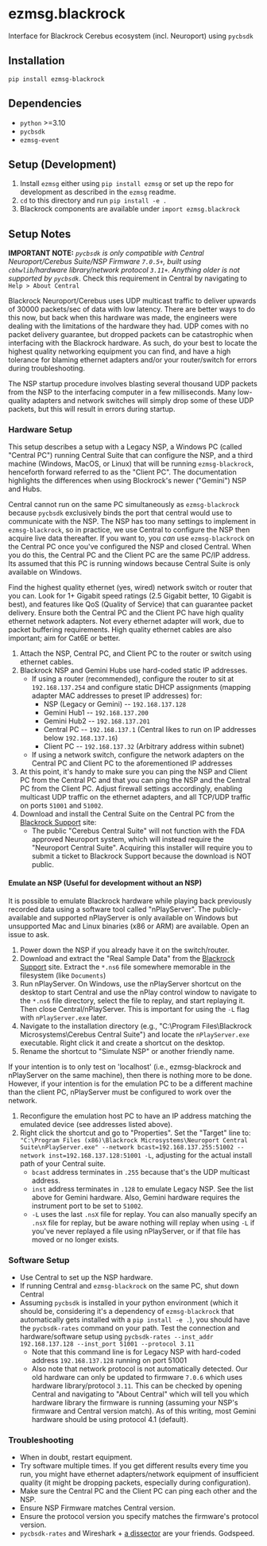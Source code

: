 # ezmsg.blackrock

Interface for Blackrock Cerebus ecosystem (incl. Neuroport) using `pycbsdk`

## Installation
`pip install ezmsg-blackrock`

## Dependencies

* `python` >=3.10
* `pycbsdk` 
* `ezmsg-event`

## Setup (Development)

1. Install `ezmsg` either using `pip install ezmsg` or set up the repo for development as described in the `ezmsg` readme.
2. `cd` to this directory and run `pip install -e .`
3. Blackrock components are available under `import ezmsg.blackrock`

## Setup Notes

__IMPORTANT NOTE:__ _`pycbsdk` is only compatible with Central Neuroport/Cerebus Suite/NSP Firmware `7.0.5+`, built using `cbhwlib`/hardware library/network protocol `3.11+`.  Anything older is not supported by `pycbsdk`_.  Check this requirement in Central by navigating to `Help > About Central`

Blackrock Neuroport/Cerebus uses UDP multicast traffic to deliver upwards of 30000 packets/sec of data with low latency.  There are better ways to do this now, but back when this hardware was made, the engineers were dealing with the limitations of the hardware they had.  UDP comes with no packet delivery guarantee, but dropped packets can be catastrophic when interfacing with the Blackrock hardware.  As such, do your best to locate the highest quality networking equipment you can find, and have a high tolerance for blaming ethernet adapters and/or your router/switch for errors during troubleshooting.

The NSP startup procedure involves blasting several thousand UDP packets from the NSP to the interfacing computer in a few milliseconds.  Many low-quality adapters and network switches will simply drop some of these UDP packets, but this will result in errors during startup.

### Hardware Setup

This setup describes a setup with a Legacy NSP, a Windows PC (called "Central PC") running Central Suite that can configure the NSP, and a third machine (Windows, MacOS, or Linux) that will be running `ezmsg-blackrock`, henceforth forward referred to as the "Client PC". The documentation highlights the differences when using Blockrock's newer ("Gemini") NSP and Hubs.

Central cannot run on the same PC simultaneously as `ezmsg-blackrock` because `pycbsdk` exclusively binds the port that central would use to communicate with the NSP.  The NSP has too many settings to implement in `ezmsg-blackrock`, so in practice, we use Central to configure the NSP then acquire live data thereafter.  If you want to, you _can_ use `ezmsg-blackrock` on the Central PC once you've configured the NSP and closed Central.  When you do this, the Central PC and the Client PC are the same PC/IP address.  Its assumed that this PC is running windows because Central Suite is only available on Windows.

Find the highest quality ethernet (yes, wired) network switch or router that you can.  Look for 1+ Gigabit speed ratings (2.5 Gigabit better, 10 Gigabit is best), and features like QoS (Quality of Service) that can guarantee packet delivery. Ensure both the Central PC and the Client PC have high quality ethernet network adapters.  Not every ethernet adapter will work, due to packet buffering requirements. High quality ethernet cables are also important; aim for Cat6E or better.

1. Attach the NSP, Central PC, and Client PC to the router or switch using ethernet cables.
1. Blackrock NSP and Gemini Hubs use hard-coded static IP addresses.
    * If using a router (recommended), configure the router to sit at `192.168.137.254` and configure static DHCP assignments (mapping adapter MAC addresses to preset IP addresses) for:
        * NSP (Legacy or Gemini) -- `192.168.137.128`
        * Gemini Hub1 -- `192.168.137.200`
        * Gemini Hub2 -- `192.168.137.201`
        * Central PC -- `192.168.137.1` (Central likes to run on IP addresses below `192.168.137.16`)
        * Client PC -- `192.168.137.32` (Arbitrary address within subnet)
    * If using a network switch, configure the network adapters on the Central PC and Client PC to the aforementioned IP addresses
1. At this point, it's handy to make sure you can ping the NSP and Client PC from the Central PC and that you can ping the NSP and the Central PC from the Client PC.  Adjust firewall settings accordingly, enabling multicast UDP traffic on the ethernet adapters, and all TCP/UDP traffic on ports `51001` and `51002`.
1. Download and install the Central Suite on the Central PC from the [Blackrock Support](https://blackrockneurotech.com/support/) site: 
    * The public "Cerebus Central Suite" will not function with the FDA approved Neuroport system, which will instead require the "Neuroport Central Suite".  Acquiring this installer will require you to submit a ticket to Blackrock Support because the download is NOT public.

#### Emulate an NSP (Useful for development without an NSP)

It is possible to emulate Blackrock hardware while playing back previously recorded data using a software tool called "nPlayServer".
The publicly-available and supported nPlayServer is only available on Windows but unsupported Mac and Linux binaries (x86 or ARM) are available. Open an issue to ask.  

1. Power down the NSP if you already have it on the switch/router.
1. Download and extract the "Real Sample Data" from the [Blackrock Support](https://blackrockneurotech.com/support/) site. Extract the `*.ns6` file somewhere memorable in the filesystem (like `Documents`)
1. Run nPlayServer. On Windows, use the nPlayServer shortcut on the desktop to start Central and use the nPlay control window to navigate to the `*.ns6` file directory, select the file to replay, and start replaying it.  Then close Central/nPlayServer. This is important for using the `-L` flag with `nPlayServer.exe` later.
1. Navigate to the installation directory (e.g., "C:\Program Files\Blackrock Microsystems\Cerebus Central Suite") and locate the `nPlayServer.exe` executable.  Right click it and create a shortcut on the desktop.
1. Rename the shortcut to "Simulate NSP" or another friendly name.

If your intention is to only test on 'localhost' (i.e., ezmsg-blackrock and nPlayServer on the same machine), then there is nothing more to be done.
However, if your intention is for the emulation PC to be a different machine than the client PC, nPlayServer must be configured to work over the network.

1. Reconfigure the emulation host PC to have an IP address matching the emulated device (see addresses listed above). 
1. Right click the shortcut and go to "Properties".  Set the "Target" line to: `"C:\Program Files (x86)\Blackrock Microsystems\Neuroport Central Suite\nPlayServer.exe" --network bcast=192.168.137.255:51002 --network inst=192.168.137.128:51001 -L`, adjusting for the actual install path of your Central suite.
    * `bcast` address terminates in `.255` because that's the UDP multicast address.
    * `inst` address terminates in `.128` to emulate Legacy NSP. See the list above for Gemini hardware. Also, Gemini hardware requires the instrument port to be set to `51002`.
    * `-L` uses the last `.nsX` file for replay. You can also manually specify an `.nsX` file for replay, but be aware nothing will replay when using `-L` if you've never replayed a file using nPlayServer, or if that file has moved or no longer exists.

### Software Setup

* Use Central to set up the NSP hardware.
* If running Central and `ezmsg-blackrock` on the same PC, shut down Central
* Assuming `pycbsdk` is installed in your python environment (which it should be, considering it's a dependency of `ezmsg-blackrock` that automatically gets installed with a `pip install -e .`), you should have the `pycbsdk-rates` command on your path.  Test the connection and hardware/software setup using `pycbsdk-rates --inst_addr 192.168.137.128 --inst_port 51001 --protocol 3.11`
    * Note that this command line is for Legacy NSP with hard-coded address `192.168.137.128` running on port 51001
    * Also note that network protocol is not automatically detected.  Our old hardware can only be updated to firmware `7.0.6` which uses hardware library/protocol `3.11`.  This can be checked by opening Central and navigating to "About Central" which will tell you which hardware library the firmware is running (assuming your NSP's firmware and Central version match). As of this writing, most Gemini hardware should be using protocol 4.1 (default).

### Troubleshooting

* When in doubt, restart equipment.
* Try software multiple times.  If you get different results every time you run, you might have ethernet adapters/network equipment of insufficient quality (it might be dropping packets, especially during configuration).
* Make sure the Central PC and the Client PC can ping each other and the NSP.
* Ensure NSP Firmware matches Central version.
* Ensure the protocol version you specify matches the firmware's protocol version.
* `pycbsdk-rates` and Wireshark + [a dissector](https://github.com/CerebusOSS/CerebusWireshark) are your friends. Godspeed.
